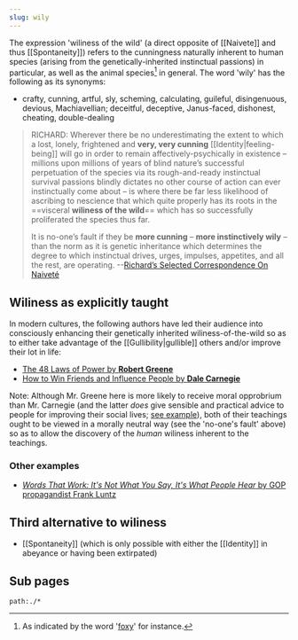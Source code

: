 ```yaml
---
slug: wily
---
```


The expression 'wiliness of the wild' (a direct opposite of [[Naivete]] and thus [[Spontaneity]]) refers to the cunningness naturally inherent to human species (arising from the genetically-inherited instinctual passions) in particular, as well as the animal species[^foxy] in general. The word 'wily' has the following as its synonyms:

[^foxy]: As indicated by the word '[foxy](https://www.lexico.com/definition/foxy)' for instance.

-  crafty, cunning, artful, sly, scheming, calculating, guileful, disingenuous, devious, Machiavellian; deceitful, deceptive, Janus-faced, dishonest, cheating, double-dealing

> RICHARD: Wherever there be no underestimating the extent to which a lost, lonely, frightened and **very, very cunning** [[Identity|feeling-being]] will go in order to remain affectively-psychically in existence – millions upon millions of years of blind nature’s successful perpetuation of the species via its rough-and-ready instinctual survival passions blindly dictates no other course of action can ever instinctually come about – is where there be far less likelihood of ascribing to nescience that which quite properly has its roots in the ==visceral **wiliness of the wild**== which has so successfully proliferated the species thus far.
>
> It is no-one’s fault if they be **more cunning** – **more instinctively wily** – than the norm as it is genetic inheritance which determines the degree to which instinctual drives, urges, impulses, appetites, and all the rest, are operating. --[Richard’s Selected Correspondence On Naiveté](http://www.actualfreedom.com.au/richard/selectedcorrespondence/sc-naivete.htm)

## Wiliness as explicitly taught

In modern cultures, the following authors have led their audience into consciously enhancing their genetically inherited wiliness-of-the-wild so as to either take advantage of the [[Gullibility|gullible]] others and/or improve their lot in life:

- [The 48 Laws of Power by **Robert Greene**](https://www.nateliason.com/notes/48-laws-power-robert-greene)
- [How to Win Friends and Influence People by **Dale Carnegie**](https://fs.blog/how-to-win-friends-and-influence-people/)

Note: Although Mr. Greene here is more likely to receive moral opprobrium than Mr. Carnegie (and the latter *does* give sensible and practical advice to people for improving their social lives; [see example](https://www.amazon.com/gp/review/R24GSZSS96I4YZ)), both of their teachings ought to be viewed in a morally neutral way (see the 'no-one's fault' above) so as to allow the discovery of the *human* wiliness inherent to the teachings.

### Other examples

- [*Words That Work: It's Not What You Say, It's What People Hear* by GOP propagandist Frank Luntz](https://old.reddit.com/r/TheMotte/comments/wi8rc4/smallscale_question_sunday_for_august_07_2022/ijiapob/?sort=confidence)

## Third alternative to wiliness

- [[Spontaneity]] (which is only possible with either the [[Identity]] in abeyance or having been extirpated)

## Sub pages

```query
path:./*
```
